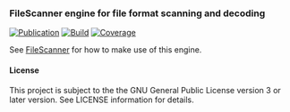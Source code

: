 ### FileScanner engine for file format scanning and decoding
[![Publication](https://img.shields.io/maven-central/v/de.carne/filescanner-engine)](https://search.maven.org/artifact/de.carne/filescanner-engine)
[![Build](https://github.com/hdecarne/filescanner-engine/actions/workflows/build-on-linux.yml/badge.svg)](https://github.com/hdecarne/filescanner-engine/actions/workflows/build-on-linux.yml)
[![Coverage](https://sonarcloud.io/api/project_badges/measure?project=de.carne%3Afilescanner-engine&metric=coverage)](https://sonarcloud.io/dashboard?id=de.carne%3Afilescanner-engine)

See [FileScanner](https://www.filescanner.org) for how to make use of this engine.

#### License
This project is subject to the the GNU General Public License version 3 or later version.
See LICENSE information for details.
